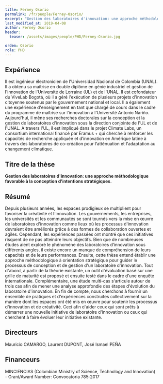 ```yaml
---
title: Ferney Osorio
permalink: /fr/people/Ferney-Osorio/
excerpt: "Gestion des laboratoires d'innovation: une approche méthodologique favorable à la conception d'intentions stratégiques"
last_modified_at: 2019-04-08
author: Ferney Osorio
header:
  teaser: /assets/images/people/PHD/Ferney-Osorio.jpg

orden: Osorio
role: PHD
---
```



## Expérience

Il est ingénieur électronicien de l'Universidad Nacional de Colombia (UNAL). Il a obtenu sa maîtrise en double diplôme en génie industriel et gestion de l'innovation de l'Université de Lorraine (UL) et de l'UNAL. Il est cofondateur du ViveLab Bogotá, où il a géré l'exécution de plusieurs projets d'innovation citoyenne soutenus par le gouvernement national et local. Il a également une expérience d'enseignement en tant que chargé de cours dans le cadre du programme de maîtrise sur l'innovation à l'Université Antonio Nariño. Aujourd'hui, il mène ses recherches doctorales sur la conception et la gestion de laboratoires d'innovation sous la direction conjointe de l'UL et de l'UNAL. A travers l'UL, il est impliqué dans le projet Climate Labs, un consortium international financé par Eramus + qui cherche à renforcer les capacités de recherche appliquée et d'innovation en Amérique latine à travers des laboratoires de co-création pour l'atténuation et l'adaptation au changement climatique.
 


## Titre de la thèse

**Gestion des laboratoires d'innovation: une approche méthodologique favorable à la conception d'intentions stratégiques.**

## Résumé

Depuis plusieurs années, les espaces prodigieux se multiplient pour favoriser la créativité et l'innovation. Les gouvernements, les entreprises, les universités et les communautés se sont tournés vers la mise en œuvre de laboratoires d'innovation comme lieux où les processus d'innovation devraient être améliorés grâce à des formes de collaboration ouvertes et agiles. Cependant, les expériences passées ont montré que ces initiatives risquent de ne pas atteindre leurs objectifs. Bien que de nombreuses études aient exploré le phénomène des laboratoires d'innovation sous différents angles, il existe encore un manque de compréhension de leurs capacités et de leurs performances. Ensuite, cette thèse entend établir une approche méthodologique à orientation stratégique pour guider le processus de conception et de gestion d'un laboratoire d'innovation. Tout d'abord, à partir de la théorie existante, un outil d'évaluation basé sur une grille de maturité est proposé et ensuite testé dans le cadre d'une enquête internationale. Complémentaire, une étude multi-cas s'articule autour de trois cas afin de mener une analyse approfondie des étapes d'évolution du laboratoire d'innovation. En fin de compte, nous cherchons à fournir un ensemble de pratiques et d'expériences construites collectivement sur la manière dont les espaces ont été mis en œuvre pour soutenir les processus d'innovation et de créativité. Ceci afin d'aider ceux qui sont prêts à démarrer une nouvelle initiative de laboratoire d'innovation ou ceux qui cherchent à faire évoluer leur initiative existante.

## Directeurs 

Mauricio CAMARGO, Laurent DUPONT, José Ismael PEÑA

## Financeurs 

MINCIENCIAS (Colombian Ministry of Science, Technology and Innovation) - Grant/Award Number: Convocatoria 785‐2017







